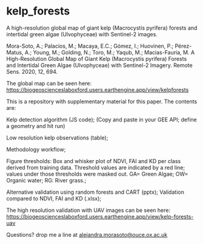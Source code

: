 # kelp_forests

A high-resolution global map of giant kelp (Macrocystis pyrifera) forests and intertidal green algae (Ulvophyceae) with Sentinel-2 images.


Mora-Soto, A.; Palacios, M.; Macaya, E.C.; Gómez, I.; Huovinen, P.; Pérez-Matus, A.; Young, M.; Golding, N.; Toro, M.; Yaqub, M.; Macias-Fauria, M. A High-Resolution Global Map of Giant Kelp (Macrocystis pyrifera) Forests and Intertidal Green Algae (Ulvophyceae) with Sentinel-2 Imagery. Remote Sens. 2020, 12, 694.

The global map can be seen here: 
https://biogeoscienceslaboxford.users.earthengine.app/view/kelpforests

This is a repository with supplementary material for this paper. The contents are: 



Kelp detection algorithm (JS code); (Copy and paste in your GEE API; define a geometry and hit run)

Low resolution kelp observations (table);

Methodology workflow; 

Figure thresholds: Box and whisker plot of NDVI, FAI and KD per class derived from training data. Threshold values are indicated by a red line; values under those thresholds were masked out. GA= Green Algae; OW= Organic water; RG: River grass.; 

Alternative validation using random forests and CART (pptx); Validation compared to NDVI, FAI and KD (.xlsx); 

The high resolution validation with UAV images can be seen here: 
https://biogeoscienceslaboxford.users.earthengine.app/view/kelp-forests-uav

Questions? drop me a line at alejandra.morasoto@ouce.ox.ac.uk
